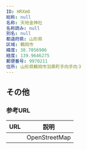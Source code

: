 ```yaml
---
ID: HRXmO
総称: null
名称: 天地金神社
名称読み: null
別名: null
都道府県: 山形県
区域: 鶴岡市
緯度: 38.7056906
経度: 139.9646275
郵便番号: 9970211
住所: 山形県鶴岡市羽黒町手向手向３
---
```


## その他

### 参考URL

| URL | 説明          |
| --- | ------------- |
|     | OpenStreetMap |
